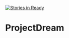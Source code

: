 [![Stories in Ready](https://badge.waffle.io/basudev070893/ProjectDream.png?label=ready&title=Ready)](https://waffle.io/basudev070893/ProjectDream?utm_source=badge)
# ProjectDream